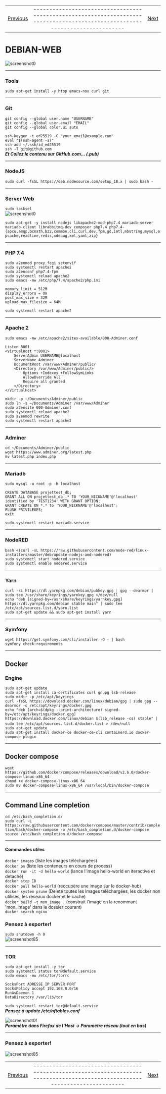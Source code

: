 |             |             |               |
| :---        |    :----:   |          ---: |
| [Previous](08-debian-GUI.md)     |-----------------------------------------------------------------------------------------------------------------------------| [Next](10-debian-fun.md)   |

#   DEBIAN-WEB  
![screenshot0](IMG/debian-logo.png)  
___  

###  Tools  
`sudo apt-get install -y htop emacs-nox curl git`  
___  

### Git  
    git config --global user.name "USERNAME"
    git config --global user.email "EMAIL"
    git config --global color.ui auto

`ssh-keygen -t ed25519 -C "your_email@example.com"`  
`eval "$(ssh-agent -s)"`  
`ssh-add ~/.ssh/id_ed25519`  
`ssh -T git@github.com`  
***Et Collez le contenu sur GitHub.com... (.pub)***  
___  

###  NodeJS  
`sudo curl -fsSL https://deb.nodesource.com/setup_18.x | sudo bash - `  
___  

### Server Web  
`sudo tasksel`  
![screenshot0](IMG/09-debian-web/00.png)  

`sudo apt-get -y install nodejs libapache2-mod-php7.4 mariadb-server mariadb-client librabbitmq-dev composer php7.4 php7.4-{apcu,amqp,bcmath,bz2,common,cli,curl,dev,fpm,gd,intl,mbstring,mysql,opcache,readline,redis,xdebug,xml,yaml,zip}`  
___  

###  PHP 7.4  
`sudo a2enmod proxy_fcgi setenvif`  
`sudo systemctl restart apache2`  
`sudo a2enconf php7.4-fpm`  
`sudo systemctl reload apache2`  
`sudo emacs -nw /etc/php/7.4/apache2/php.ini`  

    memory_limit = 512M
    display_errors = On
    post_max_size = 32M
    upload_max_filesize = 64M

`sudo systemctl restart apache2`  
___  

###  Apache 2  
`sudo emacs -nw /etc/apache2/sites-available/000-Adminer.conf`  

    Listen 8001
    <VirtualHost *:8001> 
        ServerAdmin USERNAME@localhost
        ServerName Adminer
        DocumentRoot /var/www/Adminer/public/
        <Directory /var/www/Adminer/public/>
            Options +Indexes +FollowSymLinks
            AllowOverride All
            Require all granted
        </Directory>
    </VirtualHost> 

`mkdir -p ~/Documents/Adminer/public`  
`sudo ln -s ~/Documents/Adminer /var/www/Adminer`  
`sudo a2ensite 000-Adminer.conf`  
`sudo systemctl reload apache2`  
`sudo a2enmod rewrite`  
`sudo systemctl restart apache2`  
___  

###  Adminer  
`cd ~/Documents/Adminer/public`  
`wget https://www.adminer.org/latest.php`  
`mv latest.php index.php`  
___  

### Mariadb  
`sudo mysql -u root -p -h localhost`  

    CREATE DATABASE projettest_db;
    GRANT ALL ON projettest_db .* TO 'YOUR_NICKNAME'@'localhost' identified by 'TEST1234' WITH GRANT OPTION;
    GRANT CREATE ON *.* to 'YOUR_NICKNAME'@'localhost';
    FLUSH PRIVILEGES;
    exit

`sudo systemctl restart mariadb.service`  
___  

###  NodeRED  
`bash <(curl -sL https://raw.githubusercontent.com/node-red/linux-installers/master/deb/update-nodejs-and-nodered)`  
`sudo systemctl start nodered.service`  
`sudo systemctl enable nodered.service`  
___  

### Yarn  
`curl -sL https://dl.yarnpkg.com/debian/pubkey.gpg | gpg --dearmor | sudo tee /usr/share/keyrings/yarnkey.gpg >/dev/null`  
`echo "deb [signed-by=/usr/share/keyrings/yarnkey.gpg] https://dl.yarnpkg.com/debian stable main" | sudo tee /etc/apt/sources.list.d/yarn.list`  
`sudo apt-get update && sudo apt-get install yarn`  
___  

### Symfony  
`wget https://get.symfony.com/cli/installer -O - | bash`  
`symfony check:requirements`  
___  

##  Docker  
### Engine  
`sudo apt-get update`  
`sudo apt-get install ca-certificates curl gnupg lsb-release`  
`sudo mkdir -p /etc/apt/keyrings`  
`curl -fsSL https://download.docker.com/linux/debian/gpg | sudo gpg --dearmor -o /etc/apt/keyrings/docker.gpg`  
`echo "deb [arch=$(dpkg --print-architecture) signed-by=/etc/apt/keyrings/docker.gpg] https://download.docker.com/linux/debian $(lsb_release -cs) stable" | sudo tee /etc/apt/sources.` `list.d/docker.list > /dev/null`  
`sudo apt-get update`  
`sudo apt-get install docker-ce docker-ce-cli containerd.io docker-compose-plugin`  
___  

## Docker compose  
`wget https://github.com/docker/compose/releases/download/v2.6.0/docker-compose-linux-x86_64`  
`chmod +x docker-compose-linux-x86_64`  
`sudo mv docker-compose-linux-x86_64 /usr/local/bin/docker-compose`  
___  

## Command Line completion  
`cd /etc/bash_completion.d/`  
`sudo curl -L https://raw.githubusercontent.com/docker/compose/master/contrib/completion/bash/docker-compose -o /etc/bash_completion.d/docker-compose`  
`source /etc/bash_completion.d/docker-compose`  
___  

#### Commandes utiles  
`docker images` (liste les images téléchargées)  
`docker ps` (liste les conteneurs en cours de process)  
`docker run -it -d hello-world` (lance l'image hello-world en iteractive et detaché)  
`docker stop ID`  
`docker pull hello-world` (reccupère une image sur le docker-hub)  
`docker system prune` (Delete toutes les images téléchargées, les docker non utilisés, les réseaux docker et le cache)  
`docker build -t mon_image .` (construit l'image en la renommant 'mon_image' dans le dossier courant)  
`docker search nginx`  

###	Pensez à exporter!  
`sudo shutdown -h 0`  
![screenshot85](IMG/05-debian-install/85.png)  
___  

###  TOR  
`sudo apt-get install -y tor`  
`sudo systemctl status tor@default.service`  
`sudo emacs -nw /etc/tor/torrc`  

    SocksPort ADRESSE_IP_SERVER:PORT
    SocksPolicy accept 192.168.0.0/16
    RunAsDaemon 1
    DataDirectory /var/lib/tor

`sudo systemctl restart tor@default.service`  
***Pensez à update /etc/nftables.conf***  

![screenshot01](IMG/08-debian-tools/01.png)  
***Paramètre dans Firefox de l'Host -> Paramètre réseau (tout en bas)***  
___  

###	Pensez à exporter!  
![screenshot85](IMG/05-debian-install/85.png)  

|             |             |               |
| :---        |    :----:   |          ---: |
| [Previous](08-debian-GUI.md)     |-----------------------------------------------------------------------------------------------------------------------------| [Next](10-debian-fun.md)   |
